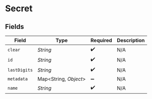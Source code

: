 # Secret


## Fields

| Field                 | Type                  | Required              | Description           |
| --------------------- | --------------------- | --------------------- | --------------------- |
| `clear`               | *String*              | :heavy_check_mark:    | N/A                   |
| `id`                  | *String*              | :heavy_check_mark:    | N/A                   |
| `lastDigits`          | *String*              | :heavy_check_mark:    | N/A                   |
| `metadata`            | Map<String, *Object*> | :heavy_minus_sign:    | N/A                   |
| `name`                | *String*              | :heavy_check_mark:    | N/A                   |